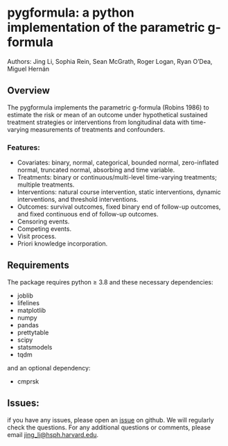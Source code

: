 # pygformula: a python implementation of the parametric g-formula

Authors: Jing Li, Sophia Rein, Sean McGrath, Roger Logan, Ryan O’Dea, Miguel Hernán


## Overview
The pygformula implements the parametric g-formula (Robins 1986) to estimate the risk or mean of an outcome under 
hypothetical sustained treatment strategies or interventions from longitudinal data with time-varying measurements of 
treatments and confounders.


### Features: 

* Covariates: binary, normal, categorical, bounded normal, zero-inflated normal, truncated normal, absorbing and time variable. 
* Treatments: binary or continuous/multi-level time-varying treatments; multiple treatments.
* Interventions: natural course intervention, static interventions, dynamic interventions, and threshold interventions.
* Outcomes: survival outcomes, fixed binary end of follow-up outcomes, and fixed continuous end of follow-up outcomes.
* Censoring events.
* Competing events.
* Visit process.
* Priori knowledge incorporation.


## Requirements

The package requires python ≥ 3.8 and these necessary dependencies:

- joblib
- lifelines
- matplotlib
- numpy
- pandas
- prettytable
- scipy
- statsmodels
- tqdm

and an optional dependency:

- cmprsk


## Issues:

if you have any issues, please open an [issue](https://github.com/CausalInference/pygformula/issues) on github. 
We will regularly check the questions. For any additional questions or comments, please 
email jing_li@hsph.harvard.edu.